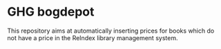 # GHG bogdepot

This repository aims at automatically inserting prices for books which do not have a price in the ReIndex library management system.
